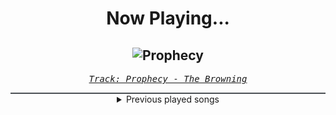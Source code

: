 <div align="center"> 
<h1>Now Playing...</h1>

![Prophecy](https://i.scdn.co/image/ab67616d00001e0279507b418f9ee3810c062a68)
--
_<samp><a href="https://open.spotify.com/track/2c7s05xgR38riTgpS0JF77">Track: Prophecy - The Browning</a></samp>_

<div style="border: 1px #4B5054 solid"></div>
<details>
  <summary>
    Previous played songs
  </summary>
  <table>
    <thead>
      <tr>
        <th>
          Artist
        </th>
        <th>
          Song
        </th>
        <th>
          Link
        </th>
      </tr>
    </thead>
    <tbody>
      <tr><td>The Browning</td><td>Prophecy</td><td><a href="https://open.spotify.com/track/2c7s05xgR38riTgpS0JF77">https://open.spotify.com/track/2c7s05xgR38riTgpS0JF77</a></td></tr><tr><td>The Browning</td><td>Destroyer</td><td><a href="https://open.spotify.com/track/0hXrWs6CkPAmA2vaTnIIGx">https://open.spotify.com/track/0hXrWs6CkPAmA2vaTnIIGx</a></td></tr><tr><td>The Browning</td><td>Torment</td><td><a href="https://open.spotify.com/track/0AfAXNbRzM0meyxyCGvGPS">https://open.spotify.com/track/0AfAXNbRzM0meyxyCGvGPS</a></td></tr><tr><td>The Browning</td><td>End Of Existence</td><td><a href="https://open.spotify.com/track/4PsJwwJP7I7rpK1dOnZeAQ">https://open.spotify.com/track/4PsJwwJP7I7rpK1dOnZeAQ</a></td></tr><tr><td>The Browning</td><td>Death Warp</td><td><a href="https://open.spotify.com/track/6HrqWGETA5nMOjgkIUsezh">https://open.spotify.com/track/6HrqWGETA5nMOjgkIUsezh</a></td></tr><tr><td>The Browning</td><td>No Man Can Become A God</td><td><a href="https://open.spotify.com/track/6JKWVNMPwRDjzBWT4RoTEK">https://open.spotify.com/track/6JKWVNMPwRDjzBWT4RoTEK</a></td></tr><tr><td>The Browning</td><td>Cataclysm</td><td><a href="https://open.spotify.com/track/3u1Ht2h8m2iJMmZfNSA7qW">https://open.spotify.com/track/3u1Ht2h8m2iJMmZfNSA7qW</a></td></tr><tr><td>The Browning</td><td>Gott ist Tot</td><td><a href="https://open.spotify.com/track/3AqhXAO5WgN1QKZEcsq5Zp">https://open.spotify.com/track/3AqhXAO5WgN1QKZEcsq5Zp</a></td></tr><tr><td>The Browning</td><td>Anticendency</td><td><a href="https://open.spotify.com/track/0qniTcwKZmlCrPTxn2XdBS">https://open.spotify.com/track/0qniTcwKZmlCrPTxn2XdBS</a></td></tr><tr><td>The Browning</td><td>Rage</td><td><a href="https://open.spotify.com/track/6HfzALSvTURzEWOjPeQ05j">https://open.spotify.com/track/6HfzALSvTURzEWOjPeQ05j</a></td></tr><tr><td>The Browning</td><td>Fearless</td><td><a href="https://open.spotify.com/track/50HShZGOSa1zHFQKW0bNoS">https://open.spotify.com/track/50HShZGOSa1zHFQKW0bNoS</a></td></tr><tr><td>The Browning</td><td>Chaos Reigns</td><td><a href="https://open.spotify.com/track/3ZJkzbF348l2e31kawlRCP">https://open.spotify.com/track/3ZJkzbF348l2e31kawlRCP</a></td></tr><tr><td>The Browning</td><td>Prophecy</td><td><a href="https://open.spotify.com/track/2c7s05xgR38riTgpS0JF77">https://open.spotify.com/track/2c7s05xgR38riTgpS0JF77</a></td></tr><tr><td>The Browning</td><td>Destroyer</td><td><a href="https://open.spotify.com/track/0hXrWs6CkPAmA2vaTnIIGx">https://open.spotify.com/track/0hXrWs6CkPAmA2vaTnIIGx</a></td></tr><tr><td>The Browning</td><td>Torment</td><td><a href="https://open.spotify.com/track/0AfAXNbRzM0meyxyCGvGPS">https://open.spotify.com/track/0AfAXNbRzM0meyxyCGvGPS</a></td></tr><tr><td>The Browning</td><td>End Of Existence</td><td><a href="https://open.spotify.com/track/4PsJwwJP7I7rpK1dOnZeAQ">https://open.spotify.com/track/4PsJwwJP7I7rpK1dOnZeAQ</a></td></tr><tr><td>The Browning</td><td>Death Warp</td><td><a href="https://open.spotify.com/track/6HrqWGETA5nMOjgkIUsezh">https://open.spotify.com/track/6HrqWGETA5nMOjgkIUsezh</a></td></tr><tr><td>Ill Niño</td><td>Unframed</td><td><a href="https://open.spotify.com/track/4CtjsdMm3AojsnJjz5UYq8">https://open.spotify.com/track/4CtjsdMm3AojsnJjz5UYq8</a></td></tr><tr><td>Killswitch Engage</td><td>The End of Heartache</td><td><a href="https://open.spotify.com/track/2nUy0ifVE7UwtOK4rugFsP">https://open.spotify.com/track/2nUy0ifVE7UwtOK4rugFsP</a></td></tr><tr><td>Rain Paris</td><td>Baby Boy</td><td><a href="https://open.spotify.com/track/7Defx7TAl7RRYZeS9FXkPX">https://open.spotify.com/track/7Defx7TAl7RRYZeS9FXkPX</a></td></tr>
    </tbody>
  </table>
</details>

</div>
